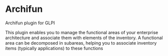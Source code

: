 # Archifun
Archifun plugin for GLPI

This plugin enables you to manage the functional areas of your enterprise architecture and associate them with elements of the inventory.
A functional area can be decomposed in subareas, helping you to associate inventory items (typically applications) to these functions
